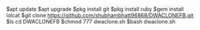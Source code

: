 $apt update
$apt upgrade 
$pkg install git
$pkg install ruby
$gem install lolcat
$git clone https://github.com/shubhambhatt96868/DWACLONEFB.git
$ls
cd DWACLONEFB
$chmod 777 dwaclone.sh
$bash dwaclone.sh
